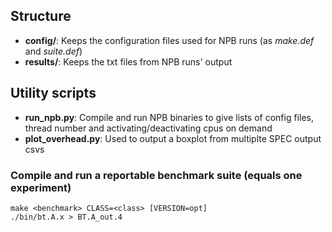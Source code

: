 ## Structure

* **config/**: Keeps the configuration files used for NPB runs (as *make.def* and *suite.def*)
* **results/**: Keeps the txt files from NPB runs' output

## Utility scripts

* **run_npb.py**: Compile and run NPB binaries to give lists of config files, thread number and activating/deactivating cpus on demand
* **plot_overhead.py**: Used to output a boxplot from multiplte SPEC output csvs

### Compile and run a reportable benchmark suite (equals one experiment)

```
make <benchmark> CLASS=<class> [VERSION=opt]
./bin/bt.A.x > BT.A_out.4
```

